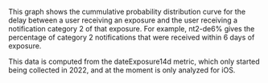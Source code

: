 This graph shows the cummulative probability distribution curve for the delay between a user receiving an exposure and the user receiving a notification category 2 of that exposure. For example, nt2-de6% gives the percentage of category 2 notifications that were received within 6 days of exposure. 

This data is computed from the dateExposure14d metric, which only started being collected in 2022, and at the moment is only analyzed for iOS.
